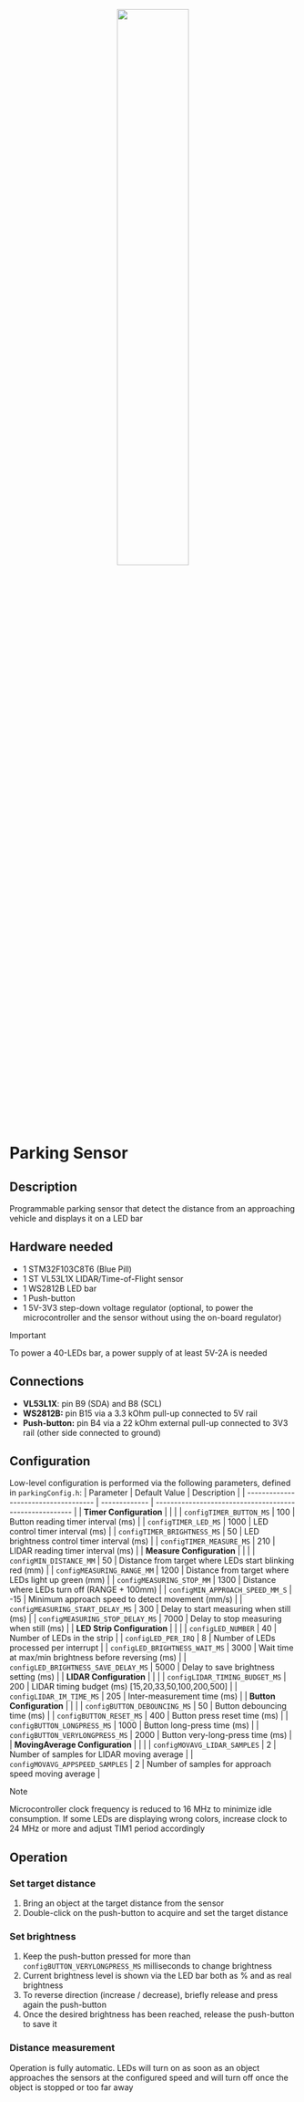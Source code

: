 <p align="center"> <img src="https://github.com/Tellicious/ADV-utils/assets/9076397/3ec512f1-2de6-4226-bc07-e4bfdd686a28" width=50% height=50%> </p>

# Parking Sensor

## Description
Programmable parking sensor that detect the distance from an approaching vehicle and displays it on a LED bar

## Hardware needed
- 1 STM32F103C8T6 (Blue Pill)
- 1 ST VL53L1X LIDAR/Time-of-Flight sensor
- 1 WS2812B LED bar
- 1 Push-button
- 1 5V-3V3 step-down voltage regulator (optional, to power the microcontroller and the sensor without using the on-board regulator)
> [!IMPORTANT]  
> To power a 40-LEDs bar, a power supply of at least 5V-2A is needed

## Connections
- **VL53L1X**: pin B9 (SDA) and B8 (SCL)
- **WS2812B:** pin B15 via a 3.3 kOhm pull-up connected to 5V rail
- **Push-button:** pin B4 via a 22 kOhm external pull-up connected to 3V3 rail (other side connected to ground)


## Configuration
Low-level configuration is performed via the following parameters, defined in `parkingConfig.h`:
| Parameter                            | Default Value | Description                                             |
| ------------------------------------ | ------------- | ------------------------------------------------------- |
| **Timer Configuration**              |               |                                                         |
| `configTIMER_BUTTON_MS`              | 100           | Button reading timer interval (ms)                      |
| `configTIMER_LED_MS`                 | 1000          | LED control timer interval (ms)                         |
| `configTIMER_BRIGHTNESS_MS`          | 50            | LED brightness control timer interval (ms)              |
| `configTIMER_MEASURE_MS`             | 210           | LIDAR reading timer interval (ms)                       |
| **Measure Configuration**            |               |                                                         |
| `configMIN_DISTANCE_MM`              | 50            | Distance from target where LEDs start blinking red (mm) |
| `configMEASURING_RANGE_MM`           | 1200          | Distance from target where LEDs light up green (mm)     |
| `configMEASURING_STOP_MM`            | 1300          | Distance where LEDs turn off (RANGE + 100mm)            |
| `configMIN_APPROACH_SPEED_MM_S`      | -15           | Minimum approach speed to detect movement (mm/s)        |
| `configMEASURING_START_DELAY_MS`     | 300           | Delay to start measuring when still (ms)                |
| `configMEASURING_STOP_DELAY_MS`      | 7000          | Delay to stop measuring when still (ms)                 |
| **LED Strip Configuration**          |               |                                                         |
| `configLED_NUMBER`                   | 40            | Number of LEDs in the strip                             |
| `configLED_PER_IRQ`                  | 8             | Number of LEDs processed per interrupt                  |
| `configLED_BRIGHTNESS_WAIT_MS`       | 3000          | Wait time at max/min brightness before reversing (ms)   |
| `configLED_BRIGHTNESS_SAVE_DELAY_MS` | 5000          | Delay to save brightness setting (ms)                   |
| **LIDAR Configuration**              |               |                                                         |
| `configLIDAR_TIMING_BUDGET_MS`       | 200           | LIDAR timing budget (ms) [15,20,33,50,100,200,500]      |
| `configLIDAR_IM_TIME_MS`             | 205           | Inter-measurement time (ms)                             |
| **Button Configuration**             |               |                                                         |
| `configBUTTON_DEBOUNCING_MS`         | 50            | Button debouncing time (ms)                             |
| `configBUTTON_RESET_MS`              | 400           | Button press reset time (ms)                            |
| `configBUTTON_LONGPRESS_MS`          | 1000          | Button long-press time (ms)                             |
| `configBUTTON_VERYLONGPRESS_MS`      | 2000          | Button very-long-press time (ms)                        |
| **MovingAverage Configuration**      |               |                                                         |
| `configMOVAVG_LIDAR_SAMPLES`         | 2             | Number of samples for LIDAR moving average              |
| `configMOVAVG_APPSPEED_SAMPLES`      | 2             | Number of samples for approach speed moving average     |

> [!NOTE]
> Microcontroller clock frequency is reduced to 16 MHz to minimize idle consumption.
> If some LEDs are displaying wrong colors, increase clock to 24 MHz or more and adjust TIM1 period accordingly

## Operation
### Set target distance
1. Bring an object at the target distance from the sensor
2. Double-click on the push-button to acquire and set the target distance
### Set brightness
1. Keep the push-button pressed for more than `configBUTTON_VERYLONGPRESS_MS` milliseconds to change brightness
2. Current brightness level is shown via the LED bar both as % and as real brightness
3. To reverse direction (increase / decrease), briefly release and press again the push-button
4. Once the desired brightness has been reached, release the push-button to save it
### Distance measurement
Operation is fully automatic. LEDs will turn on as soon as an object approaches the sensors at the configured speed and will turn off once the object is stopped or too far away